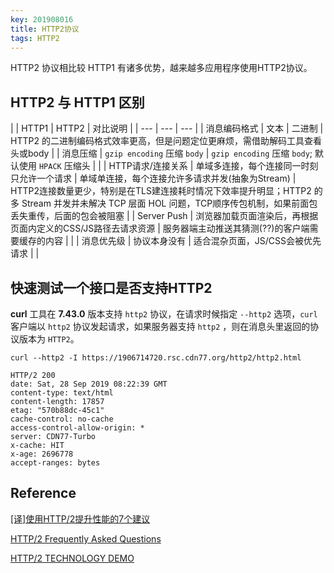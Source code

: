 ```yaml
---
key: 201908016
title: HTTP2协议
tags: HTTP2
---
```


HTTP2 协议相比较 HTTP1 有诸多优势，越来越多应用程序使用HTTP2协议。<!--more-->

## HTTP2 与 HTTP1 区别

| | HTTP1 | HTTP2 | 对比说明 |
| --- | --- | --- |
| 消息编码格式 | 文本 | 二进制 | HTTP2 的二进制编码格式效率更高，但是问题定位更麻烦，需借助解码工具查看头或body |
| 消息压缩 | ```gzip encoding``` 压缩 ```body``` | ```gzip encoding``` 压缩 ```body```; 默认使用 ```HPACK``` 压缩头 | |
| HTTP请求/连接关系 | 单域多连接，每个连接同一时刻只允许一个请求 | 单域单连接，每个连接允许多请求并发(抽象为Stream) | HTTP2连接数量更少，特别是在TLS建连接耗时情况下效率提升明显；HTTP2 的多 Stream 并发并未解决 TCP 层面 HOL 问题，TCP顺序传包机制，如果前面包丢失重传，后面的包会被阻塞 |
| Server Push | 浏览器加载页面渲染后，再根据页面内定义的CSS/JS路径去请求资源 | 服务器端主动推送其猜测(??)的客户端需要缓存的内容 | |
| 消息优先级 | 协议本身没有 | 适合混杂页面，JS/CSS会被优先请求 | |

## 快速测试一个接口是否支持HTTP2

**curl** 工具在 **7.43.0** 版本支持 ```http2``` 协议，在请求时候指定 ```--http2``` 选项，```curl``` 客户端以 ```http2``` 协议发起请求，如果服务器支持 ```http2``` ，则在消息头里返回的协议版本为 ```HTTP2```。

```
curl --http2 -I https://1906714720.rsc.cdn77.org/http2/http2.html

HTTP/2 200
date: Sat, 28 Sep 2019 08:22:39 GMT
content-type: text/html
content-length: 17857
etag: "570b88dc-45c1"
cache-control: no-cache
access-control-allow-origin: *
server: CDN77-Turbo
x-cache: HIT
x-age: 2696778
accept-ranges: bytes
```

## Reference

[[译]使用HTTP/2提升性能的7个建议](https://www.w3ctech.com/topic/1563)

[HTTP/2 Frequently Asked Questions](https://http2.github.io/faq/#is-it-http20-or-http2)

[HTTP/2 TECHNOLOGY DEMO](http://www.http2demo.io/)